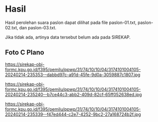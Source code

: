 # Hasil

Hasil perolehan suara paslon dapat dilihat pada file paslon-01.txt, paslon-02.txt, dan paslon-03.txt.

Jika tidak ada, artinya data tersebut belum ada pada SIREKAP.

## Foto C Plano

https://sirekap-obj-formc.kpu.go.id/f395/pemilu/ppwp/31/74/10/10/04/3174101004105-20240214-235353--dabbd97c-a91d-45fe-9d0a-3059887c1807.jpg

https://sirekap-obj-formc.kpu.go.id/f395/pemilu/ppwp/31/74/10/10/04/3174101004105-20240214-235240--b7ce44c3-abb2-409d-82cf-65ff052638ed.jpg

https://sirekap-obj-formc.kpu.go.id/f395/pemilu/ppwp/31/74/10/10/04/3174101004105-20240214-235339--f47ed444-c2e7-4252-9bc2-27a168724b2f.jpg
